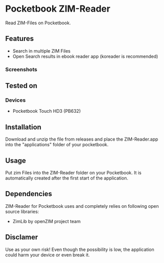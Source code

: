 # Pocketbook ZIM-Reader
Read ZIM-Files on Pocketbook.

## Features
* Search in multiple ZIM Files
* Open Search results in ebook reader app (koreader is recommended)

### Screenshots

## Tested on

### Devices
* Pocketbook Touch HD3 (PB632)


## Installation
Download and unzip the file from releases and place the ZIM-Reader.app into the "applications" folder of your pocketbook.

## Usage
Put zim Files into the ZIM-Reader folder on your Pocketbook. It is automatically created after the first start of the application.

## Dependencies
ZIM-Reader for Pocketbook uses and completely relies on following open source libraries:
* ZimLib by openZIM project team


## Disclamer
Use as your own risk!
Even though the possibility is low, the application could harm your device or even break it.
